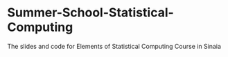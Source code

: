 # Summer-School-Statistical-Computing
The slides and code for Elements of Statistical Computing Course in Sinaia
